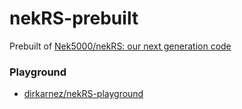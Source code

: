nekRS-prebuilt
==============
Prebuilt of [Nek5000/nekRS: our next generation code](https://github.com/Nek5000/nekRS)

### Playground
- [dirkarnez/nekRS-playground](https://github.com/dirkarnez/nekRS-playground)